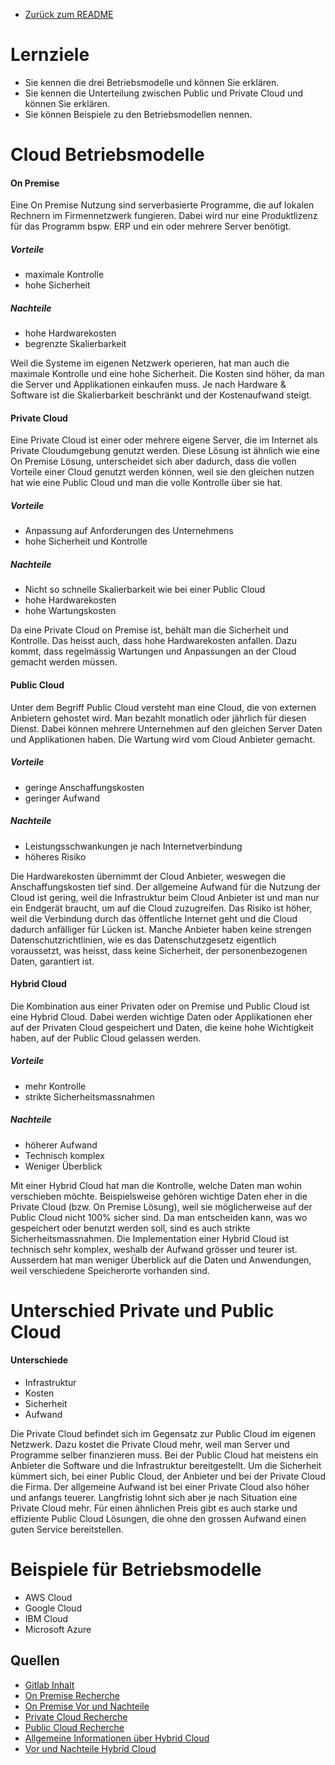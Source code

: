 
- [Zurück zum README](01_Module/08_M346_Cloud/README.md)

# Lernziele
- Sie kennen die drei Betriebsmodelle und können Sie erklären.
- Sie kennen die Unterteilung zwischen Public und Private Cloud und können Sie erklären.
- Sie können Beispiele zu den Betriebsmodellen nennen.

# Cloud Betriebsmodelle 

#### On Premise
Eine On Premise Nutzung sind serverbasierte Programme, die auf lokalen Rechnern im Firmennetzwerk fungieren. Dabei wird nur eine Produktlizenz für das Programm bspw. ERP und ein oder mehrere Server benötigt. 

##### Vorteile
- maximale Kontrolle
- hohe Sicherheit
##### Nachteile
- hohe Hardwarekosten
- begrenzte Skalierbarkeit

Weil die Systeme im eigenen Netzwerk operieren, hat man auch die maximale Kontrolle und eine hohe Sicherheit. Die Kosten sind höher, da man die Server und Applikationen einkaufen muss. Je nach Hardware & Software ist die Skalierbarkeit beschränkt und der Kostenaufwand steigt. 


#### Private Cloud
Eine Private Cloud ist einer oder mehrere eigene Server, die im Internet als Private Cloudumgebung genutzt werden. Diese Lösung ist ähnlich wie eine On Premise Lösung, unterscheidet sich aber dadurch, dass die vollen Vorteile einer Cloud genutzt werden können, weil sie den gleichen nutzen hat wie eine Public Cloud und man die volle Kontrolle über sie hat. 

##### Vorteile
- Anpassung auf Anforderungen des Unternehmens
- hohe Sicherheit und Kontrolle
##### Nachteile
- Nicht so schnelle Skalierbarkeit wie bei einer Public Cloud
- hohe Hardwarekosten
- hohe Wartungskosten

Da eine Private Cloud on Premise ist, behält man die Sicherheit und Kontrolle. Das heisst auch, dass hohe Hardwarekosten anfallen. Dazu kommt, dass regelmässig Wartungen und Anpassungen an der Cloud gemacht werden müssen. 


#### Public Cloud 
Unter dem Begriff Public Cloud versteht man eine Cloud, die von externen Anbietern gehostet wird. Man bezahlt monatlich oder jährlich für diesen Dienst. Dabei können mehrere Unternehmen auf den gleichen Server Daten und Applikationen haben. Die Wartung wird vom Cloud Anbieter gemacht. 

##### Vorteile
- geringe Anschaffungskosten
- geringer Aufwand
##### Nachteile
- Leistungsschwankungen je nach Internetverbindung
- höheres Risiko

Die Hardwarekosten übernimmt der Cloud Anbieter, weswegen die Anschaffungskosten tief sind. Der allgemeine Aufwand für die Nutzung der Cloud ist gering, weil die Infrastruktur beim Cloud Anbieter ist und man nur ein Endgerät braucht, um auf die Cloud zuzugreifen. Das Risiko ist höher, weil die Verbindung durch das öffentliche Internet geht und die Cloud dadurch anfälliger für Lücken ist. Manche Anbieter haben keine strengen Datenschutzrichtlinien, wie es das Datenschutzgesetz eigentlich voraussetzt, was heisst, dass keine Sicherheit, der personenbezogenen Daten, garantiert ist.  


#### Hybrid Cloud
Die Kombination aus einer Privaten oder on Premise und Public Cloud ist eine Hybrid Cloud. Dabei werden wichtige Daten oder Applikationen eher auf der Privaten Cloud gespeichert und Daten, die keine hohe Wichtigkeit haben, auf der Public Cloud gelassen werden. 

##### Vorteile
- mehr Kontrolle
- strikte Sicherheitsmassnahmen

##### Nachteile
- höherer Aufwand
- Technisch komplex
- Weniger Überblick

Mit einer Hybrid Cloud hat man die Kontrolle, welche Daten man wohin verschieben möchte. Beispielsweise gehören wichtige Daten eher in die Private Cloud (bzw. On Premise Lösung), weil sie möglicherweise auf der Public Cloud nicht 100% sicher sind. Da man entscheiden kann, was wo gespeichert oder benutzt werden soll, sind es auch strikte Sicherheitsmassnahmen. Die Implementation einer Hybrid Cloud ist technisch sehr komplex, weshalb der Aufwand grösser und teurer ist. Ausserdem hat man weniger Überblick auf die Daten und Anwendungen, weil verschiedene Speicherorte vorhanden sind. 

# Unterschied Private und Public Cloud

#### Unterschiede
- Infrastruktur
- Kosten
- Sicherheit
- Aufwand

Die Private Cloud befindet sich im Gegensatz zur Public Cloud im eigenen Netzwerk. Dazu kostet die Private Cloud mehr, weil man Server und Programme selber finanzieren muss. Bei der Public Cloud hat meistens ein Anbieter die Software und die Infrastruktur bereitgestellt. Um die Sicherheit kümmert sich, bei einer Public Cloud, der Anbieter und bei der Private Cloud die Firma. Der allgemeine Aufwand ist bei einer Private Cloud also höher und anfangs teuerer. Langfristig lohnt sich aber je nach Situation eine Private Cloud mehr. Für einen ähnlichen Preis gibt es auch starke und effiziente Public Cloud Lösungen, die ohne den grossen Aufwand einen guten Service bereitstellen. 

# Beispiele für Betriebsmodelle

- AWS Cloud
- Google Cloud
- IBM Cloud
- Microsoft Azure

## Quellen
- [Gitlab Inhalt](https://gitlab.com/ser-cal/m346/-/blob/main/KN00/x_res/Betriebsmodelle.md) 
- [On Premise Recherche](https://www.alexanderthamm.com/de/blog/cloud-vs-on-premises/#:~:text=On%2DPremises%20bietet%20etwa%20maximale,Computing%20Flexibilit%C3%A4t%2C%20Skalierbarkeit%20und%20Kosteneffizienz.) 
- [On Premise Vor und Nachteile](https://www.swidoc.ch/de/blog/reader/on-premise-vs-cloud-das-sind-vor-und-nachteile#:~:text=Nachteile%20von%20On%2DPremises&text=Sie%20m%C3%BCssen%20Hardware%2C%20Software%2DLizenzen,eigenen%20Server%20und%20Rechenzentren%20beschr%C3%A4nkt.) 
- [Private Cloud Recherche](https://www.atlassian.com/de/devops/frameworks/private-cloud) 
- [Public Cloud Recherche](https://teamdrive.com/blog-de/public-cloud-fuer-unternehmen/) 
- [Allgemeine Informationen über Hybrid Cloud](https://www.oracle.com/ch-de/cloud/hybrid-cloud/what-is-hybrid-cloud/) 
- [Vor und Nachteile Hybrid Cloud](https://www.ibm.com/de-de/think/insights/hybrid-cloud-advantages-disadvantages) 